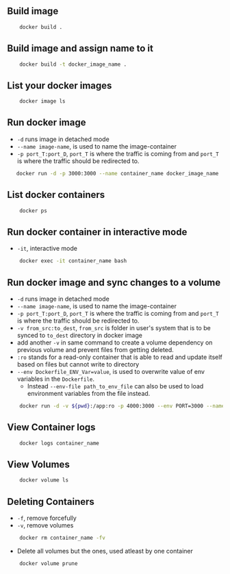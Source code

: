## Build image
```bash
    docker build .
```

## Build image and assign name to it
```bash
    docker build -t docker_image_name .
```

## List your docker images
```bash
    docker image ls
```

## Run docker image
- `-d` runs image in detached mode
- `--name image-name`, is used to name the image-container
- `-p port_T:port_D`, `port_T` is where the traffic is coming from and `port_T` is where the traffic should be redirected to.
```bash
   docker run -d -p 3000:3000 --name container_name docker_image_name 
```

## List docker containers
```bash
    docker ps
```

## Run docker container in interactive mode
- `-it`, interactive mode
```bash
    docker exec -it container_name bash
```


## Run docker image and sync changes to a volume
- `-d` runs image in detached mode
- `--name image-name`, is used to name the image-container
- `-p port_T:port_D`, `port_T` is where the traffic is coming from and `port_T` is where the traffic should be redirected to.
- `-v from_src:to_dest`, `from_src` is folder in user's system that is to be synced to `to_dest` directory in docker image
- add another `-v` in same command to create a volume dependency on previous volume and prevent files from getting deleted.
- `:ro` stands for a read-only container that is able to read and update itself based on files but cannot write to directory
- `--env Dockerfile_ENV_Var=value`, is used to overwrite value of env variables in the `Dockerfile`. 
    - Instead `--env-file path_to_env_file` can also be used to load environment variables from the file instead.
```bash
    docker run -d -v ${pwd}:/app:ro -p 4000:3000 --env PORT=3000 --name  container_name docker_image_name 
```


## View Container logs
```bash
    docker logs container_name
```

## View Volumes
```bash
    docker volume ls
```

## Deleting Containers
- `-f`, remove forcefully
- `-v`, remove volumes
```bash
    docker rm container_name -fv
```
- Delete all volumes but the ones, used atleast by one container
```bash
    docker volume prune
```